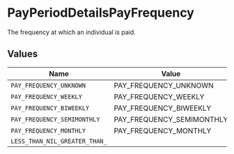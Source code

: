 # PayPeriodDetailsPayFrequency

The frequency at which an individual is paid.


## Values

| Name                          | Value                         |
| ----------------------------- | ----------------------------- |
| `PAY_FREQUENCY_UNKNOWN`       | PAY_FREQUENCY_UNKNOWN         |
| `PAY_FREQUENCY_WEEKLY`        | PAY_FREQUENCY_WEEKLY          |
| `PAY_FREQUENCY_BIWEEKLY`      | PAY_FREQUENCY_BIWEEKLY        |
| `PAY_FREQUENCY_SEMIMONTHLY`   | PAY_FREQUENCY_SEMIMONTHLY     |
| `PAY_FREQUENCY_MONTHLY`       | PAY_FREQUENCY_MONTHLY         |
| `LESS_THAN_NIL_GREATER_THAN_` | <nil>                         |